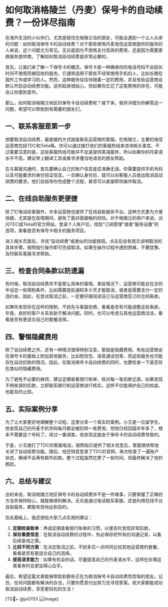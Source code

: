 # 如何取消格陵兰（丹麦）保号卡的自动续费？一份详尽指南

在海外生活的小伙伴们，尤其是居住在格陵兰岛的朋友，可能会遇到一个让人头疼的问题：如何取消保号卡的自动续费？对于那些使用丹麦电信运营商提供的服务的人来说，这个问题尤为常见。无论是因为不想再支付高昂的费用，还是因为需要更换服务提供商，了解如何取消自动续费是非常必要的。

首先，让我们来了解一下保号卡的概念。保号卡是一种确保你的电话号码不会因长时间不使用而被回收的服务。它通常适用于那些不经常使用手机的人，比如长期在国外工作或学习的人。然而，这种服务往往伴随着一定的费用，并且有些运营商会默认开启自动续费功能。这听起来很贴心，但如果你忘记了这笔费用的存在，可能会让你感到意外。

那么，如何取消格陵兰地区的保号卡自动续费呢？接下来，我将详细为你解答这一问题，希望可以帮助到有需要的朋友们。

## 一、联系客服是第一步

想要取消自动续费，最直接的方式就是联系运营商的客服。在格陵兰，主要的电信运营商包括TDC和Telia等。你可以通过拨打他们的客服热线来咨询相关事宜。不过需要注意的是，这些客服热线可能并不总是提供英语服务，所以如果你的丹麦语水平不高，建议带上翻译工具或者寻求懂当地语言的朋友帮助。

在与客服沟通时，首先要确认自己的账户信息是否准确无误。你需要提供手机号码以及可能要求的身份验证信息。一旦确认身份后，就可以向客服人员提出取消自动续费的要求。他们会指导你完成整个流程，甚至可以直接帮你操作取消。

## 二、在线自助服务更便捷

除了打电话给客服外，许多运营商也提供了在线自助服务平台。这种方式更为方便快捷，尤其是在疫情期间，避免了面对面接触的风险。对于格陵兰的用户来说，访问TDC或Telia的官方网站，登录个人账户后，找到“订阅管理”或者“服务设置”的选项，查看是否有保号卡相关的服务项目。

进入相关页面后，寻找“自动续费”或类似的功能按钮。点击后会有提示说明取消的具体步骤。按照指引操作即可完成取消。如果在操作过程中遇到困难，不要犹豫，及时联系客服寻求帮助。

## 三、检查合同条款以防遗漏

有时候，取消自动续费并不是那么简单的事情。某些情况下，运营商可能会在合同中设定一些限制条件，比如需要提前通知多少天才能取消，或者是需要支付一定的违约金。因此，在尝试取消之前，一定要仔细阅读自己与运营商签订的合同条款。

如果你发现存在这样的限制，不妨先与客服协商，看看是否有可能调整这些条款。毕竟，良好的客户关系有助于解决问题。同时，也可以考虑与其他运营商洽谈，看看是否有更适合自己的套餐选择。

## 四、警惕隐藏费用

除了自动续费之外，还有一种情况值得特别注意，那就是隐藏费用。有些运营商会在保号卡的基础上附加其他服务，比如短信包、语音通话包等，而这些服务也可能存在自动扣款的情况。因此，在取消保号卡自动续费的同时，也要检查一下是否存在类似的隐藏费用。

为了避免不必要的麻烦，建议定期查看银行账单，核对每一笔扣款记录。如果发现不明来源的扣款，立即联系银行和运营商进行核实。这样不仅能保护自己的权益，也能及时止损。

## 五、实际案例分享

为了让大家更好地理解整个过程，这里分享一个真实的案例。小王是一位留学生，他发现自己的丹麦手机号码每月都会被扣除一笔费用，但他已经回国半年多了，根本不需要这个号码了。经过一番调查，他发现这是由于保号卡的自动续费导致的。

于是，小王拨打了TDC的客服电话，按照指示提供了相关信息后，客服很快帮他关闭了自动续费功能。随后，他还特意登录了TDC的官网，再次检查了一遍账户状态，确保不会再有额外扣款。整个过程虽然花费了一些时间，但最终解决了他的困扰。

## 六、总结与建议

总的来说，取消格陵兰地区保号卡的自动续费并不是一件难事，只要掌握了正确的方法并保持耐心，就能够顺利解决。无论是通过电话联系客服，还是利用在线平台自助服务，都能有效地达到目的。

在此基础上，我还想给大家几点实用的建议：

1. **定期检查账单**：养成定期查看银行账单的习惯，以便及时发现异常扣款。
2. **保存重要信息**：在取消自动续费的过程中，务必保存好所有的沟通记录，以备后续查询之需。
3. **比较不同方案**：在决定取消之前，不妨多花一点时间比较其他运营商的套餐，看看是否有更适合自己的选择。
4. **提高语言能力**：如果有机会的话，尽量提高自己的丹麦语水平，这样在处理这类事务时会更加得心应手。

最后，希望这篇文章能够帮助到那些正在为取消保号卡自动续费而苦恼的朋友。记住，任何问题都有解决的办法，只要你愿意付出努力去寻找答案。祝大家都能成功取消自动续费，享受更轻松的生活！

[TG💪+ @jx0703 ![Image](https://github.com/user-attachments/assets/dbca1d08-cadb-493c-b0ec-ad6f7a83f270)]